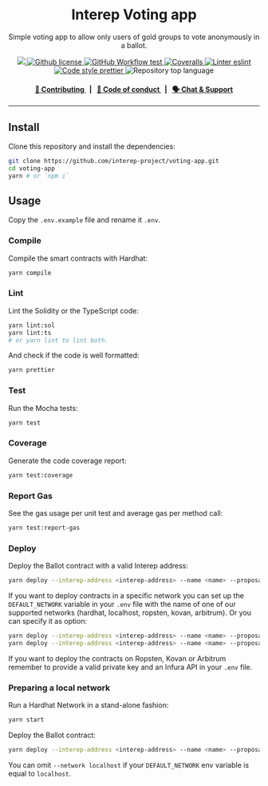 <p align="center">
    <h1 align="center">
        Interep Voting app
    </h1>
    <p align="center">Simple voting app to allow only users of gold groups to vote anonymously in a ballot.</p>
</p>

<p align="center">
    <a href="https://github.com/interep-project" target="_blank">
        <img src="https://img.shields.io/badge/project-Interep-blue.svg?style=flat-square">
    </a>
    <a href="https://github.com/interep-project/voting-app/blob/main/LICENSE">
        <img alt="Github license" src="https://img.shields.io/github/license/interep-project/voting-app.svg?style=flat-square">
    </a>
    <a href="https://github.com/interep-project/voting-app/actions?query=workflow%3Atest">
        <img alt="GitHub Workflow test" src="https://img.shields.io/github/workflow/status/interep-project/voting-app/test?label=test&style=flat-square&logo=github">
    </a>
    <a href="https://coveralls.io/github/interep-project/voting-app">
        <img alt="Coveralls" src="https://img.shields.io/coveralls/github/interep-project/voting-app?style=flat-square&logo=coveralls">
    </a>
    <a href="https://eslint.org/" target="_blank">
        <img alt="Linter eslint" src="https://img.shields.io/badge/linter-eslint-8080f2?style=flat-square&logo=eslint">
    </a>
    <a href="https://prettier.io/" target="_blank">
        <img alt="Code style prettier" src="https://img.shields.io/badge/code%20style-prettier-f8bc45?style=flat-square&logo=prettier">
    </a>
    <img alt="Repository top language" src="https://img.shields.io/github/languages/top/interep-project/voting-app?style=flat-square">
</p>

<div align="center">
    <h4>
        <a href="https://docs.interep.link/contributing">
            👥 Contributing
        </a>
        <span>&nbsp;&nbsp;|&nbsp;&nbsp;</span>
        <a href="https://docs.interep.link/code-of-conduct">
            🤝 Code of conduct
        </a>
        <span>&nbsp;&nbsp;|&nbsp;&nbsp;</span>
        <a href="https://discord.gg/Tp9He7qws4">
            🗣️ Chat &amp; Support
        </a>
    </h4>
</div>

---

## Install

Clone this repository and install the dependencies:

```bash
git clone https://github.com/interep-project/voting-app.git
cd voting-app
yarn # or `npm i`
```

## Usage

Copy the `.env.example` file and rename it `.env`.

### Compile

Compile the smart contracts with Hardhat:

```bash
yarn compile
```

### Lint

Lint the Solidity or the TypeScript code:

```bash
yarn lint:sol
yarn lint:ts
# or yarn lint to lint both.
```

And check if the code is well formatted:

```bash
yarn prettier
```

### Test

Run the Mocha tests:

```bash
yarn test
```

### Coverage

Generate the code coverage report:

```bash
yarn test:coverage
```

### Report Gas

See the gas usage per unit test and average gas per method call:

```bash
yarn test:report-gas
```

### Deploy

Deploy the Ballot contract with a valid Interep address:

```bash
yarn deploy --interep-address <interep-address> --name <name> --proposals <proposals>
```

If you want to deploy contracts in a specific network you can set up the `DEFAULT_NETWORK` variable in your `.env` file with the name of one of our supported networks (hardhat, localhost, ropsten, kovan, arbitrum). Or you can specify it as option:

```bash
yarn deploy --interep-address <interep-address> --name <name> --proposals <proposals> --network kovan
yarn deploy --interep-address <interep-address> --name <name> --proposals <proposals> --network localhost
```

If you want to deploy the contracts on Ropsten, Kovan or Arbitrum remember to provide a valid private key and an Infura API in your `.env` file.

### Preparing a local network

Run a Hardhat Network in a stand-alone fashion:

```bash
yarn start
```

Deploy the Ballot contract:

```bash
yarn deploy --interep-address <interep-address> --name <name> --proposals <proposals> --network localhost
```

You can omit `--network localhost` if your `DEFAULT_NETWORK` env variable is equal to `localhost`.
